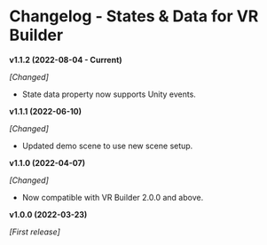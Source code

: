 # Changelog - States & Data for VR Builder

**v1.1.2 (2022-08-04 - Current)**

*[Changed]*
- State data property now supports Unity events.

**v1.1.1 (2022-06-10)**

*[Changed]*
- Updated demo scene to use new scene setup.

**v1.1.0 (2022-04-07)**

*[Changed]*
- Now compatible with VR Builder 2.0.0 and above.

**v1.0.0 (2022-03-23)** 

*[First release]*